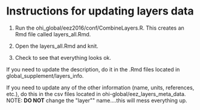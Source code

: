 # Instructions for updating layers data


1. Run the ohi_global/eez2016/conf/CombineLayers.R.  This creates an Rmd file called layers_all.Rmd.

2. Open the layers_all.Rmd and knit.

3. Check to see that everything looks ok.

If you need to update the description, do it in the .Rmd files located in global_supplement/layers_info.


If you need to update any of the other information (name, units, references, etc.), do this in the csv files located in ohi-global/eez_layers_meta_data.  
NOTE: **DO NOT** change the "layer"" name....this will mess everything up.

